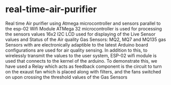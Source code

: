 # real-time-air-purifier
Real time Air purifier using Atmega microcontroller and sensors parallel to the esp-02 Wifi Module
ATMega 32 microcontroller is used for processing the sensors values
16x2 I2C LCD used for displaying of the Live Sensor values and Status of the Air quality
Gas Sensors: MQ2, MQ7 and MQ135 gas Sensors with are electronically adaptible to the latest Arduino board configurations are used for air quality sensing.
In addition to this, to wirelessly transmit the values to the user system, ESP-02 wifi module is used that connects to the kernel of the arduino.
To demonstrate this, we have used a Relay which acts as feedback component is the circuit to turn on the exaust fan which is placed along with filters, and the fans switched on upon crossing the threshold values of the Gas Sensors
